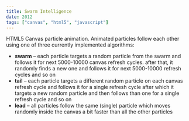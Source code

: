 ```yaml
---
title: Swarm Intelligence
date: 2012
tags: ["canvas", "html5", "javascript"]
---
```


HTML5 Canvas particle animation. Animated particles follow each other using one of three currently implemented algorithms:
<ul>
	<li><strong>swarm</strong> – each particle targets a random particle from the swarm and follows it for next 5000-10000 canvas refresh cycles. after that, it randomly finds a new one and follows it for next 5000-10000 refresh cycles and so on</li>
	<li><strong>tail</strong> – each particle targets a different random particle on each canvas refresh cycle and follows it for a single refresh cycle after which it targets a new random particle and then follows than one for a single refresh cycle and so on</li>
	<li><strong>lead</strong> – all particles follow the same (single) particle which moves randomly inside the canvas a bit faster than all the other particles</li>
</ul>